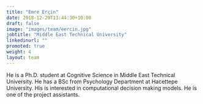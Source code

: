 ```yaml
---
title: "Emre Erçin"
date: 2018-12-20T13:44:30+10:00
draft: false
image: "images/team/eercin.jpg"
jobtitle: "Middle East Technical University"
linkedinurl: ""
promoted: true
weight: 4
layout: team
---
```


He is a Ph.D. student at Cognitive Science in Middle East Technical University. He has a BSc from Psychology Department at Hacettepe University. His is interested in computational decision making models. He is one of the project assistants.
